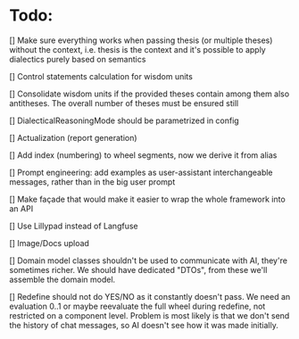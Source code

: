 # Todo:

[] Make sure everything works when passing thesis (or multiple theses) without the context, i.e. thesis is the context and it's possible to apply dialectics purely based on semantics

[] Control statements calculation for wisdom units

[] Consolidate wisdom units if the provided theses contain among them also antitheses. The overall number of theses must be ensured still

[] DialecticalReasoningMode should be parametrized in config

[] Actualization (report generation)

[] Add index (numbering) to wheel segments, now we derive it from alias

[] Prompt engineering: add examples as user-assistant interchangeable messages, rather than in the big user prompt

[] Make façade that would make it easier to wrap the whole framework into an API

[] Use Lillypad instead of Langfuse

[] Image/Docs upload

[] Domain model classes shouldn't be used to communicate with AI, they're sometimes richer. We should have dedicated "DTOs", from these we'll assemble the domain model.

[] Redefine should not do YES/NO as it constantly doesn't pass. We need an evaluation 0..1 or maybe reevaluate the full wheel during redefine, not restricted on a component level. Problem is most likely is that we don't send the history of chat messages, so AI doesn't see how it was made initially.